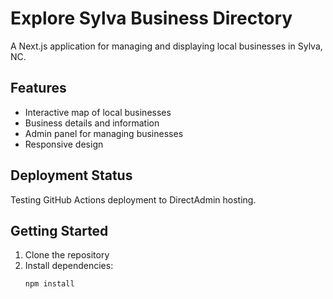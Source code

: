 # Explore Sylva Business Directory

A Next.js application for managing and displaying local businesses in Sylva, NC.

## Features

- Interactive map of local businesses
- Business details and information
- Admin panel for managing businesses
- Responsive design

## Deployment Status

Testing GitHub Actions deployment to DirectAdmin hosting.

## Getting Started

1. Clone the repository
2. Install dependencies:
   ```bash
   npm install
   ```